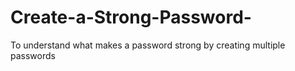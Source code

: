 # Create-a-Strong-Password-
To understand what makes a password strong by creating multiple passwords
